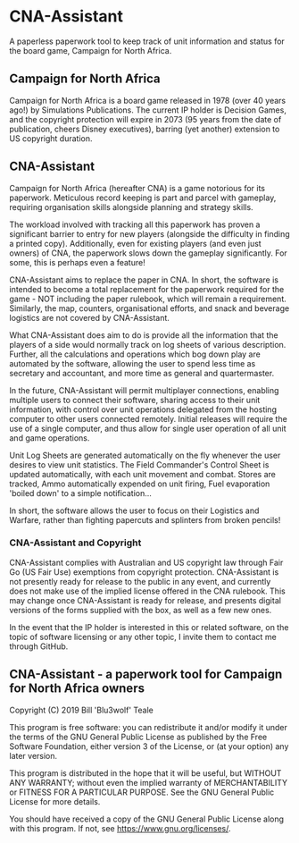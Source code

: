  
# CNA-Assistant
A paperless paperwork tool to keep track of unit information and status for the board game, Campaign for North Africa. 

## Campaign for North Africa
Campaign for North Africa is a board game released in 1978 (over 40 years ago!) by Simulations Publications. The current IP holder is Decision Games, and the copyright protection will expire in 2073 (95 years from the date of publication, cheers Disney executives), barring (yet another) extension to US copyright duration.

## CNA-Assistant
Campaign for North Africa (hereafter CNA) is a game notorious for its paperwork. Meticulous record keeping is part and parcel with gameplay, requiring organisation skills alongside planning and strategy skills. 

The workload involved with tracking all this paperwork has proven a significant barrier to entry for new players (alongside the difficulty in finding a printed copy). Additionally, even for existing players (and even just owners) of CNA, the paperwork slows down the gameplay significantly. For some, this is perhaps even a feature! 

CNA-Assistant aims to replace the paper in CNA. In short, the software is intended to become a total replacement for the paperwork required for the game - NOT including the paper rulebook, which will remain a requirement. Similarly, the map, counters, organisational efforts, and snack and beverage logistics are not covered by CNA-Assistant. 

What CNA-Assistant does aim to do is provide all the information that the players of a side would normally track on log sheets of various description. Further, all the calculations and operations which bog down play are automated by the software, allowing the user to spend less time as secretary and accountant, and more time as general and quartermaster. 

In the future, CNA-Assistant will permit multiplayer connections, enabling multiple users to connect their software, sharing access to their unit information, with control over unit operations delegated from the hosting computer to other users connected remotely. Initial releases will require the use of a single computer, and thus allow for single user operation of all unit and game operations. 

Unit Log Sheets are generated automatically on the fly whenever the user desires to view unit statistics. The Field Commander's Control Sheet is updated automatically, with each unit movement and combat. Stores are tracked, Ammo automatically expended on unit firing, Fuel evaporation 'boiled down' to a simple notification...

In short, the software allows the user to focus on their Logistics and Warfare, rather than fighting papercuts and splinters from broken pencils!

### CNA-Assistant and Copyright
CNA-Assistant complies with Australian and US copyright law through Fair Go (US Fair Use) exemptions from copyright protection. CNA-Assistant is not presently ready for release to the public in any event, and currently does not make use of the implied license offered in the CNA rulebook. This may change once CNA-Assistant is ready for release, and presents digital versions of the forms supplied with the box, as well as a few new ones. 

In the event that the IP holder is interested in this or related software, on the topic of software licensing or any other topic, I invite them to contact me through GitHub. 

## CNA-Assistant - a paperwork tool for Campaign for North Africa owners
Copyright (C) 2019  Bill 'Blu3wolf' Teale

This program is free software: you can redistribute it and/or modify it under the terms of the GNU General Public License as published by the Free Software Foundation, either version 3 of the License, or (at your option) any later version.

This program is distributed in the hope that it will be useful, but WITHOUT ANY WARRANTY; without even the implied warranty of MERCHANTABILITY or FITNESS FOR A PARTICULAR PURPOSE.  See the GNU General Public License for more details.

You should have received a copy of the GNU General Public License along with this program.  If not, see <https://www.gnu.org/licenses/>.
